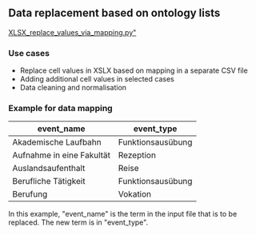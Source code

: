 <h2>Data replacement based on ontology lists</h2>

<a href="https://github.com/ieg-dhr/DigiKAR/blob/main/XLSX_replace_values_via_mapping.py">XLSX_replace_values_via_mapping.py"</a>

<h3>Use cases</h3>

<ul>
  <li>Replace cell values in XSLX based on mapping in a separate CSV file</li>
  <li>Adding additional cell values in selected cases</li>
  <li> Data cleaning and normalisation</li>
</ul>

<h3>Example for data mapping</h3>

|event_name               |event_type       |
|-------------------------|-----------------|
|Akademische Laufbahn     |Funktionsausübung|
|Aufnahme in eine Fakultät|Rezeption        |
|Auslandsaufenthalt       |Reise            |
|Berufliche Tätigkeit     |Funktionsausübung|
|Berufung                 |Vokation         |

<p>In this example, "event_name" is the term in the input file that is to be replaced. The new term is in "event_type".</p>

